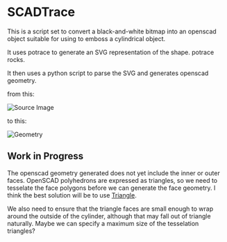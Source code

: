 SCADTrace
=========

This is a script set to convert a black-and-white bitmap into an
openscad object suitable for using to emboss a cylindrical object.

It uses potrace to generate an SVG representation of the shape.  potrace rocks.

It then uses a python script to parse the SVG and generates openscad geometry.

from this:

![Source Image](scadtrace/raw/master/artwork.jpg)

to this:

![Geometry](scadtrace/raw/master/artwork-projected.png)

Work in Progress
----------------

The openscad geometry generated does not yet include the inner or outer faces.
OpenSCAD polyhedrons are expressed as triangles, so we need to tesselate the face polygons
before we can generate the face geometry.  I think the best solution will be to 
use [Triangle](http://www.cs.cmu.edu/~quake/triangle.html).

We also need to ensure that the triangle faces are small enough to wrap
around the outside of the cylinder, although that may fall out of triangle naturally.
Maybe we can specify a maximum size of the tesselation triangles?
